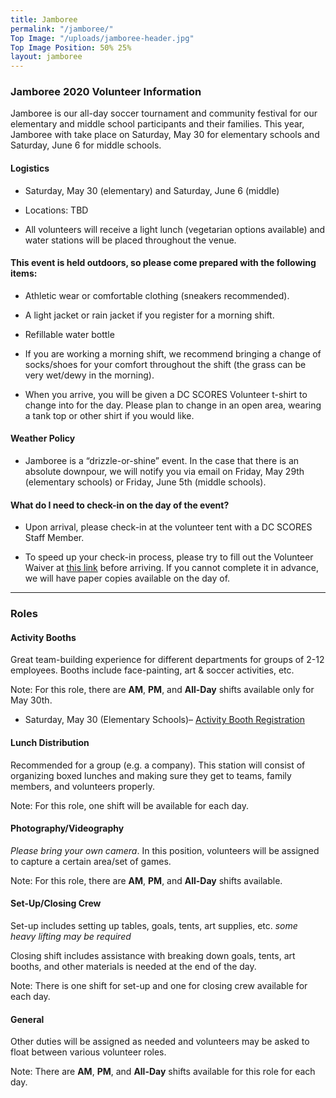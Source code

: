 ```yaml
---
title: Jamboree
permalink: "/jamboree/"
Top Image: "/uploads/jamboree-header.jpg"
Top Image Position: 50% 25%
layout: jamboree
---
```


### Jamboree 2020 Volunteer Information

Jamboree is our all-day soccer tournament and community festival for our elementary and middle school participants and their families. This year, Jamboree with take place on Saturday, May 30 for elementary schools and Saturday, June 6 for middle schools.

#### Logistics

* Saturday, May 30 (elementary) and Saturday, June 6 (middle)

* Locations: TBD

* All volunteers will receive a light lunch (vegetarian options available) and water stations will be placed throughout the venue.

#### This event is held outdoors, so please come prepared with the following items:

* Athletic wear or comfortable clothing (sneakers recommended).

* A light jacket or rain jacket if you register for a morning shift.

* Refillable water bottle

* If you are working a morning shift, we recommend bringing a change of socks/shoes for your comfort throughout the shift (the grass can be very wet/dewy in the morning).

* When you arrive, you will be given a DC SCORES Volunteer t-shirt to change into for the day. Please plan to change in an open area, wearing a tank top or other shirt if you would like.

#### Weather Policy

* Jamboree is a “drizzle-or-shine” event. In the case that there is an absolute downpour, we will notify you via email on Friday, May 29th (elementary schools) or Friday, June 5th (middle schools).

#### What do I need to check-in on the day of the event?

* Upon arrival, please check-in at the volunteer tent with a DC SCORES Staff Member.

* To speed up your check-in process, please try to fill out the Volunteer Waiver at <a href="https://app.pandadoc.com/templates/NDg5ODgwODg4MDY1NjYyNzA4NDIzOTkxMjU5MjAzMDg1MDY2MTM4NjcwMDgzNjQ0NDIyMDExNzkwMDQ1MTc3MTg3MTAxODY3NjE0OTcwMTQxOTUyODg5OTQzODcxNjI1/embed#/templates/embed" target="_blank">this link</a> before arriving. If you cannot complete it in advance, we will have paper copies available on the day of.

---

### Roles

#### Activity Booths

Great team-building experience for different departments for groups of 2-12 employees. Booths include face-painting, art & soccer activities, etc.

Note: For this role, there are **AM**, **PM**, and **All-Day** shifts available only for May 30th.

* Saturday, May 30 (Elementary Schools)– [Activity Booth Registration](http://scores.force.com/volunteer/GW_Volunteers__VolunteersJobListingFS?Calendar=1&volunteerShiftId=a0V2J00000EmgjPUAR&jobId=a0T2J00000mg8ruUAA&dtMonthFilter=2020-5-30%209:0:0)

#### Lunch Distribution

Recommended for a group (e.g. a company). This station will consist of organizing boxed lunches and making sure they get to teams, family members, and volunteers properly.

Note: For this role, one shift will be available for each day.

#### Photography/Videography

*Please bring your own camera*. In this position, volunteers will be assigned to capture a certain area/set of games.

Note: For this role, there are **AM**, **PM**, and **All-Day** shifts available.


#### Set-Up/Closing Crew

Set-up includes setting up tables, goals, tents, art supplies, etc. *some heavy lifting may be required*

Closing shift includes assistance with breaking down goals, tents, art booths, and other materials is needed at the end of the day.

Note: There is one shift for set-up and one for closing crew available for each day.

#### General

Other duties will be assigned as needed and volunteers may be asked to float between various volunteer roles.

Note: There are **AM**, **PM**, and **All-Day** shifts available for this role for each day.